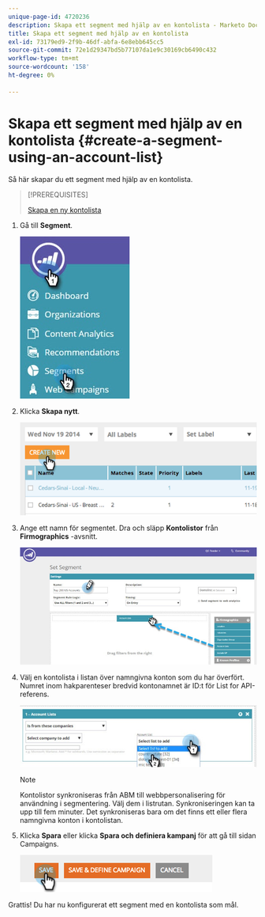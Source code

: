 ```yaml
---
unique-page-id: 4720236
description: Skapa ett segment med hjälp av en kontolista - Marketo Docs - produktdokumentation
title: Skapa ett segment med hjälp av en kontolista
exl-id: 73179ed9-2f9b-46df-abfa-6e8ebb645cc5
source-git-commit: 72e1d29347bd5b77107da1e9c30169cb6490c432
workflow-type: tm+mt
source-wordcount: '158'
ht-degree: 0%

---
```


# Skapa ett segment med hjälp av en kontolista {#create-a-segment-using-an-account-list}

Så här skapar du ett segment med hjälp av en kontolista.

>[!PREREQUISITES]
>
>[Skapa en ny kontolista](/help/marketo/product-docs/target-account-management/target/account-lists.md)

1. Gå till **Segment**.

   ![](assets/new-dropdown-segments-hand-no-account-list.jpg)

1. Klicka **Skapa nytt**.

   ![](assets/image2014-11-19-19-3a33-3a47.png)

1. Ange ett namn för segmentet. Dra och släpp **Kontolistor** från **Firmographics** -avsnitt.

   ![](assets/set-segment-hands.jpg)

1. Välj en kontolista i listan över namngivna konton som du har överfört. Numret inom hakparenteser bredvid kontonamnet är ID:t för List for API-referens.

   ![](assets/select-list-for-segment-hands.jpg)

   >[!NOTE]
   >
   >Kontolistor synkroniseras från ABM till webbpersonalisering för användning i segmentering. Välj dem i listrutan. Synkroniseringen kan ta upp till fem minuter. Det synkroniseras bara om det finns ett eller flera namngivna konton i kontolistan.

1. Klicka **Spara** eller klicka **Spara och definiera kampanj** för att gå till sidan Campaigns.

   ![](assets/image2014-11-19-19-3a48-3a20.png)

Grattis! Du har nu konfigurerat ett segment med en kontolista som mål.
